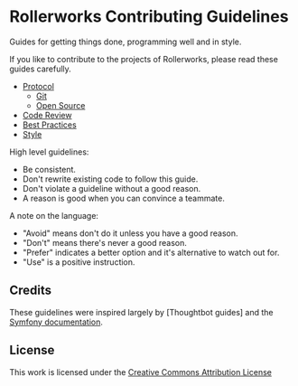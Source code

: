 Rollerworks Contributing Guidelines
===================================

Guides for getting things done, programming well and in style.

If you like to contribute to the projects of Rollerworks, please
read these guides carefully.

 * [Protocol](/protocol)
   * [Git](/protocol/git)
   * [Open Source](/protocol/open-source)
 * [Code Review](/code-review)
 * [Best Practices](/best-practices)
 * [Style](/style)

High level guidelines:

 * Be consistent.
 * Don't rewrite existing code to follow this guide.
 * Don't violate a guideline without a good reason.
 * A reason is good when you can convince a teammate.

A note on the language:

 * "Avoid" means don't do it unless you have a good reason.
 * "Don't" means there's never a good reason.
 * "Prefer" indicates a better option and it's alternative to watch out for.
 * "Use" is a positive instruction.

Credits
-------

These guidelines were inspired largely by [Thoughtbot guides] and the
[Symfony documentation](http://symfony.com/doc/current/contributing/index.html).

[Thoughtbot's guides]: https://github.com/thoughtbot/guides

License
-------

This work is licensed under the [Creative Commons Attribution License](http://creativecommons.org/licenses/by/3.0/)
